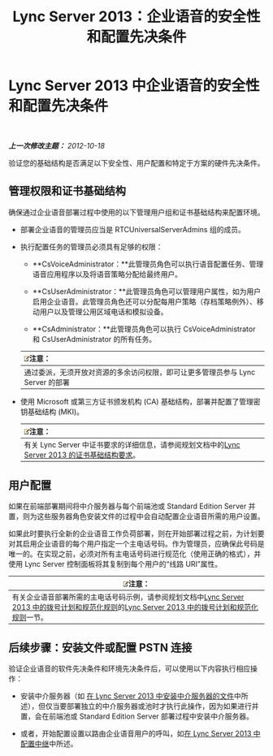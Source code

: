 ﻿---
title: Lync Server 2013：企业语音的安全性和配置先决条件
TOCTitle: 企业语音的安全性和配置先决条件
ms:assetid: 15354abe-733e-466b-bcd4-a6cfbf58caf8
ms:mtpsurl: https://technet.microsoft.com/zh-cn/library/Gg398221(v=OCS.15)
ms:contentKeyID: 49312098
ms.date: 05/19/2016
mtps_version: v=OCS.15
ms.translationtype: HT
---

# Lync Server 2013 中企业语音的安全性和配置先决条件

 

_**上一次修改主题：** 2012-10-18_

验证您的基础结构是否满足以下安全性、用户配置和特定于方案的硬件先决条件。

## 管理权限和证书基础结构

确保通过企业语音部署过程中使用的以下管理用户组和证书基础结构来配置环境。

  - 部署企业语音的管理员应当是 RTCUniversalServerAdmins 组的成员。

  - 执行配置任务的管理员必须具有足够的权限：
    
      - **CsVoiceAdministrator：**此管理员角色可以执行语音配置任务、管理语音应用程序以及将语音策略分配给最终用户。
    
      - **CsUserAdministrator：**此管理员角色可以管理用户属性，如为用户启用企业语音。此管理员角色还可以分配每用户策略（存档策略例外）、移动用户以及管理公用区域电话和模拟设备。
    
      - **CsAdministrator：**此管理员角色可以执行 CsVoiceAdministrator 和 CsUserAdministrator 的所有任务。
    
    <table>
    <thead>
    <tr class="header">
    <th><img src="images/Dn783119.note(OCS.15).gif" title="note" alt="note" />注意：</th>
    </tr>
    </thead>
    <tbody>
    <tr class="odd">
    <td>通过委派，无须开放对资源的多余访问权限，即可让更多管理员参与 Lync Server 的部署</td>
    </tr>
    </tbody>
    </table>


  - 使用 Microsoft 或第三方证书颁发机构 (CA) 基础结构，部署并配置了管理密钥基础结构 (MKI)。
    
    <table>
    <thead>
    <tr class="header">
    <th><img src="images/Dn783119.note(OCS.15).gif" title="note" alt="note" />注意：</th>
    </tr>
    </thead>
    <tbody>
    <tr class="odd">
    <td>有关 Lync Server 中证书要求的详细信息，请参阅规划文档中的<a href="lync-server-2013-certificate-infrastructure-requirements.md">Lync Server 2013 的证书基础结构要求</a>。</td>
    </tr>
    </tbody>
    </table>


## 用户配置

如果在前端部署期间将中介服务器与每个前端池或 Standard Edition Server 并置，则为这些服务器角色安装文件的过程中会自动配置企业语音所需的用户设置。

如果此时要执行全新的企业语音工作负荷部署，则在开始部署过程之前，为计划要对其启用企业语音的每个用户指定一个主电话号码。作为管理员，应确保此号码是唯一的。在实现之前，必须对所有主电话号码进行规范化（使用正确的格式），并使用 Lync Server 控制面板将其复制到每个用户的“线路 URI”属性。

<table>
<thead>
<tr class="header">
<th><img src="images/Dn783119.note(OCS.15).gif" title="note" alt="note" />注意：</th>
</tr>
</thead>
<tbody>
<tr class="odd">
<td>有关企业语音部署所需的主电话号码示例，请参阅规划文档中<a href="lync-server-2013-dial-plans-and-normalization-rules.md">Lync Server 2013 中的拨号计划和规范化规则</a>的<a href="lync-server-2013-dial-plans-and-normalization-rules.md">Lync Server 2013 中的拨号计划和规范化规则</a>一节。</td>
</tr>
</tbody>
</table>


## 后续步骤：安装文件或配置 PSTN 连接

验证企业语音的软件先决条件和环境先决条件后，可以使用以下内容执行相应操作：

  - 安装中介服务器（如 [在 Lync Server 2013 中安装中介服务器的文件](lync-server-2013-install-the-files-for-mediation-server.md)中所述），但仅当要部署独立的中介服务器或池时才执行此操作，因为如果进行并置，会在前端池或 Standard Edition Server 部署过程中安装中介服务器。

  - 或者，开始配置设置以路由企业语音用户的呼叫，如[在 Lync Server 2013 中配置中继](lync-server-2013-configuring-trunks.md)中所述。

